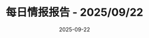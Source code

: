 ---
title: '每日情报报告 - 2025/09/22'
date: '2025-09-22'
data:
  - title: "Astro 5.0 Released with New Features"
    content: "The latest version of Astro adds serverless functions and an improved image component."
    link: "https://example.com/test-link6"
    publishDate: "2025-09-22 10:00:00"
    points: 350
    source: "Astro Blog"
    extra: ""
---